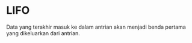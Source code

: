 # LIFO
Data yang terakhir masuk ke dalam antrian akan menjadi benda pertama yang dikeluarkan dari antrian.
